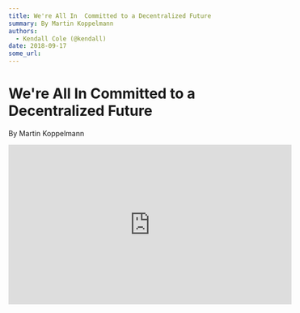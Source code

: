 ```yaml
---
title: We're All In  Committed to a Decentralized Future
summary: By Martin Koppelmann
authors:
  - Kendall Cole (@kendall)
date: 2018-09-17
some_url: 
---
```


# We're All In  Committed to a Decentralized Future


By Martin Koppelmann

<div align="center"><iframe width="560" height="315" src="https://drive.google.com/file/d/1oiBwtyX9aQAjbwZZn_lVBijhL5PbQo_-/preview" frameborder="0" allow="encrypted-media" allowfullscreen></iframe></div>